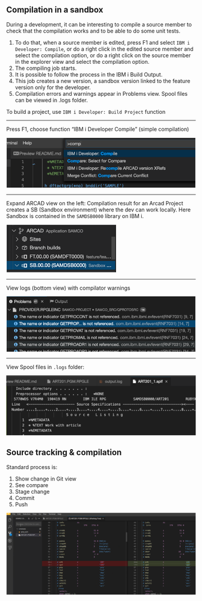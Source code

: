 ## Compilation in a sandbox

During a development, it can be interesting to compile a source member to check that the compilation works and to be able to do some unit tests.

1. To do that, when a source member is edited, press F1 and select `IBM i Developer: Compile`, or do a right click in the edited source member and select the compilation option, or do a right click on the source member in the explorer view and select the compilation option.
2. The compiling job starts.
3. It is possible to follow the process in the IBM i Build Output.
4. This job creates a new version, a sandbox version linked to the feature version only for the developer.
5. Compilation errors and warnings appear in Problems view.  Spool files can be viewed in .logs folder.

To build a project, use `IBM i Developer: Build Project` function

---

<!-- panels:start -->

<!-- div:left-panel -->

Press F1, choose function “IBM i Developer Compile” (simple compilation)

<!-- div:right-panel -->

![](05/build_a.png)

<!-- panels:end -->

---

<!-- panels:start -->

<!-- div:left-panel -->

Expand ARCAD view on the left: Compilation result for an Arcad Project creates a SB (Sandbox environment) where the dev can work locally. Here Sandbox is contained in the `SAMDSB0000` library on IBM i.

<!-- div:right-panel -->

![](05/build_b.png)

<!-- panels:end -->

---

<!-- panels:start -->

<!-- div:left-panel -->

View logs (bottom view) with compilator warnings

<!-- div:right-panel -->

![](05/build_c.png)

<!-- panels:end -->

---

<!-- panels:start -->

<!-- div:left-panel -->

View Spool files in `.logs` folder:

<!-- div:right-panel -->

![](05/build_d.png)

<!-- panels:end -->

## Source tracking & compilation

<!-- panels:start -->

<!-- div:left-panel -->

Standard process is: 

1. Show change in Git view
2. See compare
3. Stage change
4. Commit
5. Push

<!-- div:right-panel -->

![](05/compare.png)

<!-- panels:end -->